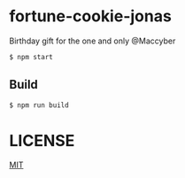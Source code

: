 # fortune-cookie-jonas

Birthday gift for the one and only @Maccyber

```sh
$ npm start
```

## Build

```sh
$ npm run build
```

# LICENSE

[MIT](LICENSE)
